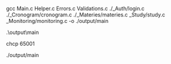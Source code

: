 gcc Main.c Helper.c Errors.c Validations.c ./_Auth/login.c ./_Cronogram/cronogram.c ./_Materies/materies.c _Study/study.c _Monitoring/monitoring.c -o ./output/main

.\output\main

chcp 65001

./output/main
